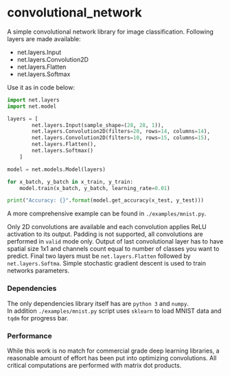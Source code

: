 # convolutional_network

A simple convolutional network library for image classification. Following layers are made available:

- net.layers.Input
- net.layers.Convolution2D
- net.layers.Flatten
- net.layers.Softmax

Use it as in code below:

```python
import net.layers
import net.model

layers = [
        net.layers.Input(sample_shape=(28, 28, 1)),
        net.layers.Convolution2D(filters=20, rows=14, columns=14),
        net.layers.Convolution2D(filters=10, rows=15, columns=15),
        net.layers.Flatten(),
        net.layers.Softmax()
    ]

model = net.models.Model(layers)

for x_batch, y_batch in x_train, y_train:
    model.train(x_batch, y_batch, learning_rate=0.01)

print("Accuracy: {}".format(model.get_accuracy(x_test, y_test)))
```

A more comprehensive example can be found in `./examples/mnist.py`.

Only 2D convolutions are available and each convolution applies ReLU activation to its output. Padding is not supported, all convolutions are performed in `valid` mode only. Output of last convolutional layer has to have spatial size 1x1 and channels count equal to number of classes you want to predict. Final two layers must be `net.layers.Flatten` followed by `net.layers.Softma`. Simple stochastic gradient descent is used to train networks parameters.

### Dependencies ###

The only dependencies library itself has are `python 3` and `numpy`.   
In addition `./examples/mnist.py` script uses `sklearn` to load MNIST data and `tqdm` for progress bar.

### Performance ###
While this work is no match for commercial grade deep learning libraries, a reasonable amount of effort has been put into optimizing convolutions. All critical computations are performed with matrix dot products.
